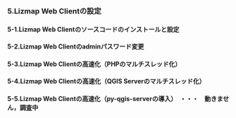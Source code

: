 ### 5.Lizmap Web Clientの設定  
#### 5-1.Lizmap Web Clientのソースコードのインストールと設定  
#### 5-2.Lizmap Web Clientのadminパスワード変更  
#### 5-3.Lizmap Web Clientの高速化（PHPのマルチスレッド化）  
#### 5-4.Lizmap Web Clientの高速化（QGIS Serverのマルチスレッド化）  
#### 5-5.Lizmap Web Clientの高速化（py-qgis-serverの導入）　・・・　動きません，調査中  

